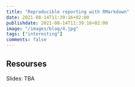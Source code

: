 ```yaml
---
title: "Reproducible reporting with RMarkdown"
date: 2021-08-14T11:39:16+02:00
publishdate: 2021-08-14T11:39:16+02:00
image: "/images/blog/4.jpg"
tags: ["interesting"]
comments: false
---
```



## Resourses

Slides: TBA